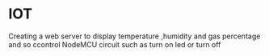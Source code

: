 # IOT
Creating a web server to display temperature ,humidity and gas percentage and so ccontrol NodeMCU circuit such as  turn on led or turn off 
